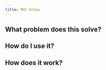```yaml
---
title: MVC Areas
---
```

## What problem does this solve?

## How do I use it?

## How does it work?
